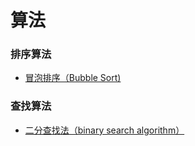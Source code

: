 # 算法

### 排序算法

- [冒泡排序（Bubble Sort)](/articles/algorithm/bubble-sort)


### 查找算法

- [二分查找法（binary search algorithm）](/articles/algorithm/binary-search)